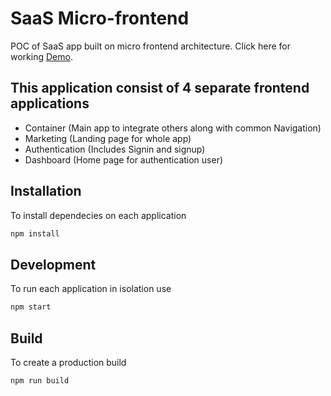 # SaaS Micro-frontend

POC of SaaS app built on micro frontend architecture. Click here for working [Demo](href="d590t91pbdhdo.cloudfront.net/").

## This application consist of 4 separate frontend applications

- Container (Main app to integrate others along with common Navigation)
- Marketing (Landing page for whole app)
- Authentication (Includes Signin and signup)
- Dashboard (Home page for authentication user)

## Installation

To install dependecies on each application

```bash
npm install
```

## Development

To run each application in isolation use

```bash
npm start
```

## Build

To create a production build

```bash
npm run build
```
